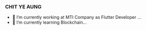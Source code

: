 ### CHIT YE AUNG

- 🔭 I’m currently working at MTI Company as Flutter Developer ...
- 🌱 I’m currently learning Blockchain...

